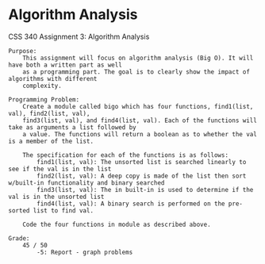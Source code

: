 # Algorithm Analysis
 CSS 340 Assignment 3: Algorithm Analysis

    Purpose:
        This assignment will focus on algorithm analysis (Big O). It will have both a written part as well
        as a programming part. The goal is to clearly show the impact of algorithms with different
        complexity.   

    Programming Problem:
        Create a module called bigo which has four functions, find1(list, val), find2(list, val),
        find3(list, val), and find4(list, val). Each of the functions will take as arguments a list followed by
        a value. The functions will return a boolean as to whether the val is a member of the list.
        
        The specification for each of the functions is as follows:
            find1(list, val): The unsorted list is searched linearly to see if the val is in the list
            find2(list, val): A deep copy is made of the list then sort w/built-in functionality and binary searched
            find3(list, val): The in built-in is used to determine if the val is in the unsorted list
            find4(list, val): A binary search is performed on the pre-sorted list to find val.
        
        Code the four functions in module as described above. 
        
    Grade:
        45 / 50
            -5: Report - graph problems
